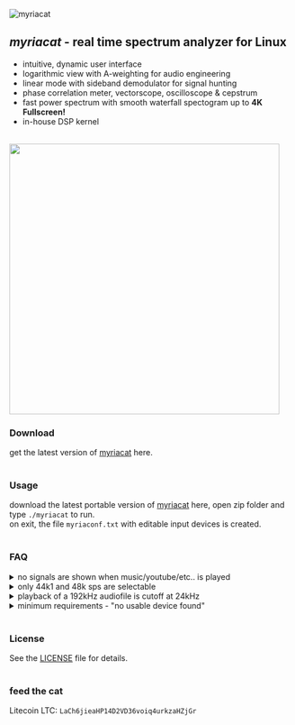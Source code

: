 ![myriacat](../main/myriacat.gif)

## *myriacat* - real time spectrum analyzer for Linux
- intuitive, dynamic user interface
- logarithmic view with A-weighting for audio engineering
- linear mode with sideband demodulator for signal hunting
- phase correlation meter, vectorscope, oscilloscope & cepstrum
- fast power spectrum with smooth waterfall spectogram up to **4K Fullscreen!**
- in-house DSP kernel<br><br>

<img src="../main/block_diagram.png" width="480" />

### Download
get the latest version of [myriacat](https://github.com/myriacat/myriacat/releases/latest/download/myriacat_v1.0_beta.tar.gz) here.<br><br>


### Usage
download the latest portable version of [myriacat](https://github.com/myriacat/myriacat/releases/latest/download/myriacat_v1.0_beta.tar.gz) here, 
open zip folder and type `./myriacat` to run.<br>
on exit, the file `myriaconf.txt` with editable input devices is created.<br><br>


### FAQ
<details>
<summary>no signals are shown when music/youtube/etc.. is played</summary>
linux does not route the speaker-output back to programs.<br>
you need a virtual adapter, a software or a hardware loopback (cable)<br>
easiest way with pulseaudio is to install "pavucontrol" and set "monitor of built-in Audio" under recording.
</details>

<details>
<summary>only 44k1 and 48k sps are selectable</summary>
those are the supported hardware rates. to use other samplerates, use a softwaredevice like "default" (OS does resampling).
</details>

<details>
<summary>playback of a 192kHz audiofile is cutoff at 24kHz</summary>
192ksps (96kHz signal) input will be shown if a suitable HW device is selected.<br>
to monitor recorded samples, the alsa config of linux needs to be modifed, as its usually capped at 48ksps (24khz).
</details>

<details>
<summary>minimum requirements - "no usable device found" </summary>
minimum requirements: Linux 64bit, X11, OpenGL, 24 bit stereo soundcard<br>
</details><br>


### License
See the [LICENSE](../main/LICENSE.txt) file for details.<br><br>

### feed the cat
Litecoin LTC: `LaCh6jieaHP14D2VD36voiq4urkzaHZjGr`<br>
